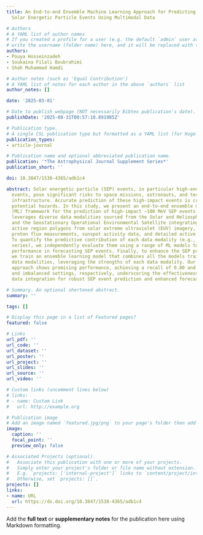 ```yaml
---
title: An End-to-end Ensemble Machine Learning Approach for Predicting High-impact
  Solar Energetic Particle Events Using Multimodal Data

# Authors
# A YAML list of author names
# If you created a profile for a user (e.g. the default `admin` user at `content/authors/admin/`), 
# write the username (folder name) here, and it will be replaced with their full name and linked to their profile.
authors:
- Pouya Hosseinzadeh
- Soukaina Filali Boubrahimi
- Shah Muhammad Hamdi

# Author notes (such as 'Equal Contribution')
# A YAML list of notes for each author in the above `authors` list
author_notes: []

date: '2025-03-01'

# Date to publish webpage (NOT necessarily Bibtex publication's date).
publishDate: '2025-08-31T00:57:10.891985Z'

# Publication type.
# A single CSL publication type but formatted as a YAML list (for Hugo requirements).
publication_types:
- article-journal

# Publication name and optional abbreviated publication name.
publication: '*The Astrophysical Journal Supplement Series*'
publication_short: ''

doi: 10.3847/1538-4365/adb1c4

abstract: Solar energetic particle (SEP) events, in particular high-energy-range SEP
  events, pose significant risks to space missions, astronauts, and technological
  infrastructure. Accurate prediction of these high-impact events is crucial for mitigating
  potential hazards. In this study, we present an end-to-end ensemble machine learning
  (ML) framework for the prediction of high-impact ∼100 MeV SEP events. Our approach
  leverages diverse data modalities sourced from the Solar and Heliospheric Observatory
  and the Geostationary Operational Environmental Satellite integrating extracted
  active region polygons from solar extreme ultraviolet (EUV) imagery, time-series
  proton flux measurements, sunspot activity data, and detailed active region characteristics.
  To quantify the predictive contribution of each data modality (e.g., EUV or time
  series), we independently evaluate them using a range of ML models to assess their
  performance in forecasting SEP events. Finally, to enhance the SEP predictive performance,
  we train an ensemble learning model that combines all the models trained on individual
  data modalities, leveraging the strengths of each data modality. Our proposed ensemble
  approach shows promising performance, achieving a recall of 0.80 and 0.75 in balanced
  and imbalanced settings, respectively, underscoring the effectiveness of multimodal
  data integration for robust SEP event prediction and enhanced forecasting capabilities.

# Summary. An optional shortened abstract.
summary: ''

tags: []

# Display this page in a list of Featured pages?
featured: false

# Links
url_pdf: ''
url_code: ''
url_dataset: ''
url_poster: ''
url_project: ''
url_slides: ''
url_source: ''
url_video: ''

# Custom links (uncomment lines below)
# links:
# - name: Custom Link
#   url: http://example.org

# Publication image
# Add an image named `featured.jpg/png` to your page's folder then add a caption below.
image:
  caption: ''
  focal_point: ''
  preview_only: false

# Associated Projects (optional).
#   Associate this publication with one or more of your projects.
#   Simply enter your project's folder or file name without extension.
#   E.g. `projects: ['internal-project']` links to `content/project/internal-project/index.md`.
#   Otherwise, set `projects: []`.
projects: []
links:
- name: URL
  url: https://dx.doi.org/10.3847/1538-4365/adb1c4
---
```


Add the **full text** or **supplementary notes** for the publication here using Markdown formatting.
